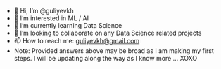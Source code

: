 - 👋 Hi, I’m @guliyevkh
- 👀 I’m interested in ML / AI
- 🌱 I’m currently learning Data Science
- 💞️ I’m looking to collaborate on any Data Science related projects
- 📫 How to reach me: guliyevkh@gmail.com
- Note: Provided answers above may be broad as I am making my first steps. I will be updating along the way as I know more ... XOXO

<!---
guliyevkh/guliyevkh is a ✨ special ✨ repository because its `README.md` (this file) appears on your GitHub profile.
You can click the Preview link to take a look at your changes.
--->
